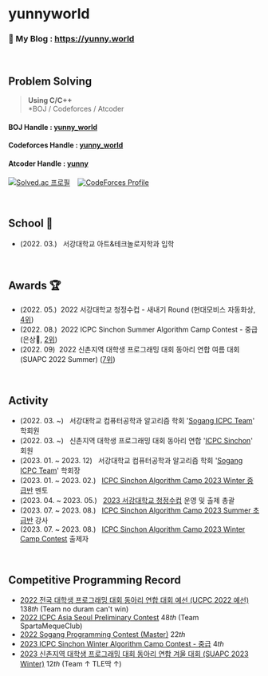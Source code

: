 # yunnyworld

### 📖 My Blog :  https://yunny.world

&nbsp;
## Problem Solving
> __Using C/C++__  
> *BOJ / Codeforces / Atcoder

#### BOJ Handle : [yunny_world](https://www.acmicpc.net/user/yunny_world) 
#### Codeforces Handle : [yunny_world](https://codeforces.com/profile/yunny_world)  
#### Atcoder Handle : [yunny](https://atcoder.jp/users/yunny)

[![Solved.ac
프로필](http://mazassumnida.wtf/api/v2/generate_badge?boj=yunny_world)](https://solved.ac/yunny_world) &nbsp;&nbsp; [![CodeForces Profile](http://cf.leed.at?id=yunny_world)](https://codeforces.com/profile/yunny_world)

&nbsp;
## School 🏫
- (2022. 03.) &nbsp; 서강대학교 아트&테크놀로지학과 입학

&nbsp;

## Awards 🏆
- (2022. 05.) &nbsp;2022 서강대학교 청정수컵 - 새내기 Round (현대모비스 자동화상, [4위](https://www.acmicpc.net/contest/board/796))
- (2022. 08.) &nbsp;2022 ICPC Sinchon Summer Algorithm Camp Contest - 중급 (은상🥈, [2위](https://www.acmicpc.net/contest/spotboard/842))
- (2022. 09) &nbsp;2022 신촌지역 대학생 프로그래밍 대회 동아리 연합 여름 대회 (SUAPC 2022 Summer) ([7위](https://www.acmicpc.net/contest/spotboard/840))

&nbsp;

## Activity
- (2022. 03. ~) &nbsp; 서강대학교 컴퓨터공학과 알고리즘 학회 '[Sogang ICPC Team](https://icpc.team/)' 학회원
- (2022. 03. ~) &nbsp; 신촌지역 대학생 프로그래밍 대회 동아리 연합 '[ICPC Sinchon](https://icpc-sinchon.io/)' 회원
- (2023. 01. ~ 2023. 12) &nbsp; 서강대학교 컴퓨터공학과 알고리즘 학회 '[Sogang ICPC Team](https://icpc.team/)' 학회장
- (2023. 01. ~ 2023. 02.) &nbsp; [ICPC Sinchon Algorithm Camp 2023 Winter 중급반](https://icpc-sinchon.io/halloffame) 멘토
- (2023. 04. ~ 2023. 05.) &nbsp; [2023 서강대학교 청정수컵](https://www.acmicpc.net/category/847) 운영 및 출제 총괄
- (2023. 07. ~ 2023. 08.) &nbsp; [ICPC Sinchon Algorithm Camp 2023 Summer 초급반](https://icpc-sinchon.io/halloffame) 강사
- (2023. 07. ~ 2023. 08.) &nbsp; [ICPC Sinchon Algorithm Camp 2023 Winter Camp Contest](https://icpc-sinchon.io/campcontest) 출제자

&nbsp;

## Competitive Programming Record
- [2022 전국 대학생 프로그래밍 대회 동아리 연합 대회 예선 (UCPC 2022 예선)](https://www.acmicpc.net/contest/spotboard/827) 138*th* (Team no duram can't win)
- [2022 ICPC Asia Seoul Preliminary Contest](http://static.icpckorea.net/2022/scoreboard_preliminary/) 48*th* (Team SpartaMequeClub)
- [2022 Sogang Programming Contest (Master)](https://www.acmicpc.net/contest/spotboard/896) 22*th*
- [2023 ICPC Sinchon Winter Algorithm Camp Contest - 중급](https://www.acmicpc.net/contest/spotboard/948) 4*th*
- [2023 신촌지역 대학생 프로그래밍 대회 동아리 연합 겨울 대회 (SUAPC 2023 Winter)](https://www.acmicpc.net/contest/spotboard/950) 12*th* (Team ↑ TLE딱 ↑)

